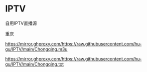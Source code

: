 # IPTV
自用IPTV直播源

重庆 

  https://mirror.ghproxy.com/https://raw.githubusercontent.com/hu-gu/IPTV/main/Chongqing.m3u     

  https://mirror.ghproxy.com/https://raw.githubusercontent.com/hu-gu/IPTV/main/Chongqing.txt
